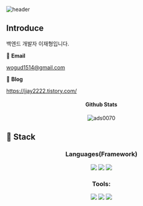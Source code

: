 ![header](https://capsule-render.vercel.app/api?type=wave&color=auto&height=200&section=header&text=Lee%20Jae%20Hyeong&animation=fadeIn&fontSize=90)

## Introduce

<p>백엔드 개발자 이재형입니다.</p>

📧 **Email**

wogud1514@gmail.com

<!--
📋 **Portfolio**

[추가 예정]()
-->

📗 **Blog**

https://jjay2222.tistory.com/


<h4 align="center">Github Stats</h4>
<p align="center">
<img align="center" src="https://github-readme-stats.vercel.app/api?username=jaehyeong2&show_icons=true&locale=en" alt="ads0070"/</p>
  
## :pencil: Stack

<h3 align="center">Languages(Framework)</h3>

<div align=center> 
  <img src="https://img.shields.io/badge/java-007396?style=flat&logo=java&logoColor=white">
<img src="https://img.shields.io/badge/kotlin-007396?style=flat&logo=kotlin&logoColor=white">
  <img src="https://img.shields.io/badge/spring boot-6DB33F?style=flat&logo=spring boot&logoColor=white">
  <br>
</div>
  
<h3 align="center">Tools:</h3>

<div align=center> 
  <img src="https://img.shields.io/badge/git-F05032?style=flat&logo=git&logoColor=white">
  <img src="https://img.shields.io/badge/github-181717?style=flat&logo=github&logoColor=white">
  <img src="https://img.shields.io/badge/intellij idea-000000?style=flat&logo=intellij idea&logoColor=white">
</div>


<br/>


<!--
## :star: Experience

<h3 align="left">Project:</h3>



|         Date         |                              Content                              |                    Organization                    |
| :----------------: | :----------------------------------------------------------: | :------------------------------------------------: |
|  2022. 03. 17 ~<br>2022. 06. 12  |     [책을 통한 동의대학교 멘토-멘티 플랫폼 (도르마북)](https://github.com/ads0070/dormabook-webRTC) - 도르마무v2     |               Dong-eui University                |
|  2022. 04. 21 ~<br>2022. 05. 17  |     [야놀자 서비스](https://github.com/ads0070/Yanolja-clone-coding) - 토이 프로젝트     |               Rising Camp with 컴공선배                |
|  2021. 11. 17 ~<br>2021. 12. 4  |     [코로나 환자 관리 프로그램](https://github.com/ads0070/Corona-Patient-Management-Program) - 3분반 6조     |               Dong-eui University                |
|  2021. 10. 7 ~<br>2021. 12. 9  |     [음식점 내 QR 간편 주문 및 결제 앱 (찍어 먹자)](https://github.com/ads0070/QR-payment-application-and-server) - 팀 초코파이썬칩     |               Dong-eui University                |
|  2021. 10. 6 ~<br>2021. 12. 4  |     [ROS 기반의 터틀봇 자율주행](https://github.com/ads0070/ROS-based-Turtlebot-Autonomous-Driving) - 합반 2조     |               Dong-eui University                |
|  2021. 4. 24 ~<br>2021. 6. 5  |     데일리 스케줄러 [[백엔드]](https://github.com/ads0070/daily-scheduler-backend), [[프론트엔드]](https://github.com/ads0070/daily-scheduler-frontend) - 1분반 2조     |               Dong-eui University  

-->
